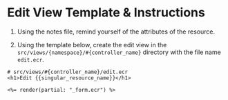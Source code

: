 # Edit View Template & Instructions

1. Using the notes file, remind yourself of the attributes of the resource.

2. Using the template below, create the edit view in the `src/views/{namespace}/#{controller_name}` directory with the file name `edit.ecr`.

```crystal
# src/views/#{controller_name}/edit.ecr
<h1>Edit {{singular_resource_name}}</h1>

<%= render(partial: "_form.ecr") %>
```
